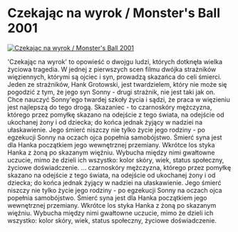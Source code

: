 Czekając na wyrok / Monster's Ball 2001 
=============
[![Czekając na wyrok / Monster's Ball 2001 ](http://vidos.pl/images/player.gif)](http://vidos.pl/czekajac-na-wyrok-monster-s-ball-2001)

 'Czekając na wyrok' to opowieść o dwojgu ludzi, których dotknęła wielka życiowa tragedia. W jednej z pierwszych scen filmu dwójka strażników więziennych, którymi są ojciec i syn, prowadzą skazańca do celi śmierci. Jeden ze strażników, Hank Grotowski, jest twardzielem, który nie może się pogodzić z tym, że jego syn Sonny - drugi strażnik, nie jest taki jak on. Chce nauczyć Sonny'ego twardej szkoły życia i sądzi, że praca w więzieniu jest najlepszą do tego drogą. Skazaniec - to czarnoskóry mężczyzna, którego przez pomyłkę skazano na odejście z tego świata, na odejście od ukochanej żony i od dziecka; do końca jednak żyjący w nadziei na ułaskawienie. Jego śmierć niszczy nie tylko życie jego rodziny - po egzekucji Sonny na oczach ojca popełnia samobójstwo. Śmierć syna jest dla Hanka początkiem jego wewnętrznej przemiany. Wkrótce los styka Hanka z żoną po skazanym więźniu. Wybucha między nimi gwałtowne uczucie, mimo że dzieli ich wszystko: kolor skóry, wiek, status społeczny, życiowe doświadczenie.   ... czarnoskóry mężczyzna, którego przez pomyłkę skazano na odejście z tego świata, na odejście od ukochanej żony i od dziecka; do końca jednak żyjący w nadziei na ułaskawienie. Jego śmierć niszczy nie tylko życie jego rodziny - po egzekucji Sonny na oczach ojca popełnia samobójstwo. Śmierć syna jest dla Hanka początkiem jego wewnętrznej przemiany. Wkrótce los styka Hanka z żoną po skazanym więźniu. Wybucha między nimi gwałtowne uczucie, mimo że dzieli ich wszystko: kolor skóry, wiek, status społeczny, życiowe doświadczenie.
